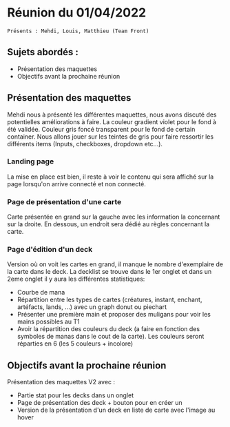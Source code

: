 # Réunion du 01/04/2022

    Présents : Mehdi, Louis, Matthieu (Team Front)
  
## Sujets abordés :
  - Présentation des maquettes
  - Objectifs avant la prochaine réunion

## Présentation des maquettes

  Mehdi nous à présenté les différentes maquettes, nous avons discuté des potentielles améliorations à faire. 
  La couleur gradient violet pour le fond à été validée. 
  Couleur gris foncé transparent pour le fond de certain container. Nous allons jouer sur les teintes de gris pour faire ressortir les différents items (Inputs, checkboxes, dropdown etc...).

### Landing page

  La mise en place est bien, il reste à voir le contenu qui sera affiché sur la page lorsqu'on arrive connecté et non connecté.

### Page de présentation d'une carte

  Carte présentée en grand sur la gauche avec les information la concernant sur la droite. En dessous, un endroit sera dédié au règles concernant la carte.

### Page d'édition d'un deck

  Version où on voit les cartes en grand, il manque le nombre d'exemplaire de la carte dans le deck. La decklist se trouve dans le 1er onglet et dans un 2eme onglet il y aura les différentes statistiques:

  - Courbe de mana
  - Répartition entre les types de cartes (créatures, instant, enchant, artéfacts, lands, ...) avec un graph donut ou piechart
  - Présenter une première main et proposer des muligans pour voir les mains possibles au T1
  - Avoir la répartition des couleurs du deck (a faire en fonction des symboles de manas dans le cout de la carte). Les couleurs seront réparties en 6 (les 5 couleurs + incolore)

## Objectifs avant la prochaine réunion

  Présentation des maquettes V2 avec :
  - Partie stat pour les decks dans un onglet
  - Page de présentation des deck + bouton pour en créer un
  - Version de la présentation d'un deck en liste de carte avec l'image au hover
